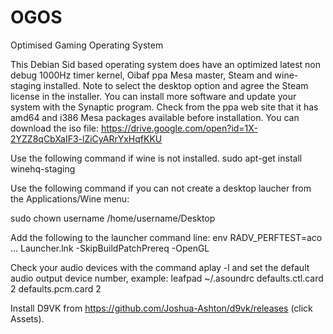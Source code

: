 # OGOS
Optimised Gaming Operating System

This Debian Sid based operating system does have an optimized  latest  non debug 1000Hz timer  kernel,  Oibaf ppa Mesa master, Steam and wine-staging  installed. Note to select the desktop option and agree the Steam license in the installer. You can install more software and update your system with the Synaptic program. Check from the  ppa web site that it has amd64 and i386 Mesa packages available before installation. You can download the iso file: https://drive.google.com/open?id=1X-2YZZ8qCbXaIF3-lZiCyARrYxHqfKKU

Use the following command if wine is not installed.
sudo apt-get install winehq-staging

Use the following command if you can not create a desktop laucher from the Applications/Wine menu:

sudo chown username /home/username/Desktop

Add the following to the launcher command line:
env RADV_PERFTEST=aco ... Launcher.lnk -SkipBuildPatchPrereq -OpenGL

Check your audio devices with the command aplay -l and set the default audio output device number, example:
leafpad  ~/.asoundrc
defaults.ctl.card 2
defaults.pcm.card 2

Install D9VK from https://github.com/Joshua-Ashton/d9vk/releases (click Assets).

